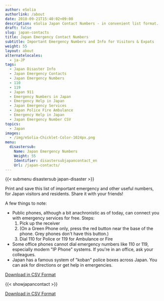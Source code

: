 ```yaml
---
author: eSolia
authorlink: /about
date: 2018-09-21T15:40:02+09:00
description: eSolia Japan Contact Numbers - in convenient list format.
draft: false
slug: japan-contacts
title: Japan Emergency Contact Numbers
subtitle: Important Emergency Numbers and Info for Visitors & Expats
weight: 55
layout: about
alternatelocales:
  - ja-JP
tags:
  - Japan Disaster Info
  - Japan Emergency Contacts
  - Japan Emergency Numbers
  - 110
  - 119
  - Japan 911
  - Emergency Numbers in Japan
  - Emergency Help in Japan
  - Japan Emergency Services
  - Japan Police Fire Ambulance
  - Emergency Help in Japan
  - Japan Emergency Number CSV
topics:
  - Japan
images:
  - /img/eSolia-Chicklet-Color-1024px.png
menu:
  disastersub:
    Name: Japan Emergency Numbers
    Weight: 55
    Identifier: disastersubjapancontact_en
    Url: /japan-contacts/
---
```


{{< submenu disastersub japan-disaster >}}

Print and save this list of important emergency and other useful numbers, for Japan visitors and residents. Share it with your friends! 

A few things to note: 

* Public phones, although a bit anachronistic as of today, can connect you with emergency services for free. Steps: 
  1. Pick up the receiver
  1. (On a Green Phone only, press the red button near the base of the phone. Grey phones don't have this button.)
  1. Dial 110 for Police or 119 for Ambulance or Fire
* Some office phones cannot dial emergency numbers like 110 or 119, especially modern "IP Phone" systems. If you're in an office, ask your colleagues. 
* Japan has a famous system of "koban" police boxes across Japan. You can ask for directions or get help in emergencies. 

<a class="button is-esolia-blue-1" href="/eSolia-Japan-Emergency-Contacts.en.csv">Download in CSV Format</a>

{{< showjapancontact >}}

<a class="button is-esolia-blue-1" href="/eSolia-Japan-Emergency-Contacts.en.csv">Download in CSV Format</a>